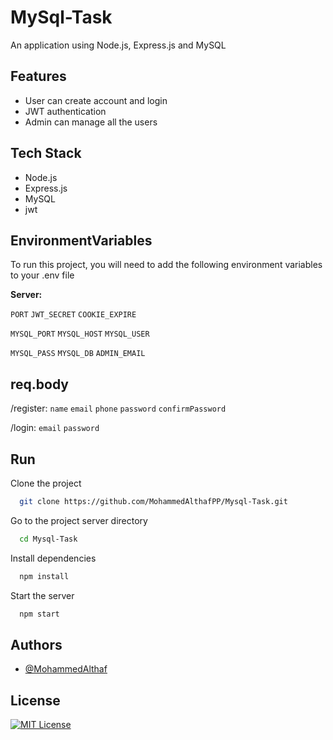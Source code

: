 # MySql-Task

An application using Node.js, Express.js and MySQL




## Features

- User can create account and login
- JWT authentication
- Admin can manage all the users


## Tech Stack
- Node.js
- Express.js
- MySQL
- jwt

## EnvironmentVariables

To run this project, you will need to add the following environment variables to your .env file

**Server:**

`PORT`
`JWT_SECRET`
`COOKIE_EXPIRE`

`MYSQL_PORT`
`MYSQL_HOST`
`MYSQL_USER`

`MYSQL_PASS`
`MYSQL_DB`
`ADMIN_EMAIL`

## req.body
/register:
`name`
`email`
`phone`
`password`
`confirmPassword`

/login:
`email`
`password`

## Run 

Clone the project

```bash
  git clone https://github.com/MohammedAlthafPP/Mysql-Task.git
```

Go to the project server directory

```bash
  cd Mysql-Task
```

Install dependencies

```bash
  npm install
```

Start the server

```bash
  npm start
```


## Authors

- [@MohammedAlthaf](https://github.com/MohammedAlthafPP)


## License

[![MIT License](https://img.shields.io/badge/License-MIT-green.svg)](https://choosealicense.com/licenses/mit/)
